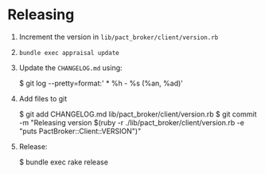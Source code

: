 # Releasing

1. Increment the version in `lib/pact_broker/client/version.rb`
2. `bundle exec appraisal update`
3. Update the `CHANGELOG.md` using:

      $ git log --pretty=format:'  * %h - %s (%an, %ad)'

4. Add files to git

      $ git add CHANGELOG.md lib/pact_broker/client/version.rb
      $ git commit -m "Releasing version $(ruby -r ./lib/pact_broker/client/version.rb -e "puts PactBroker::Client::VERSION")"

5. Release:

      $ bundle exec rake release
